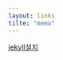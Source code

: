 ```yaml
---
layout: links
tilte: "memo"
---
```


[jekyll설치](https://nolboo.github.io/blog/2013/10/15/free-blog-with-github-jekyll/)
